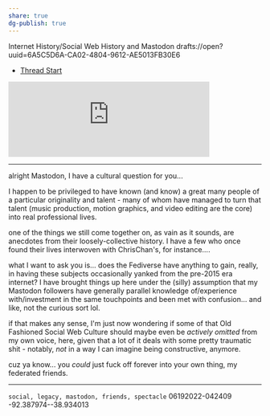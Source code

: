 ```yaml
---
share: true
dg-publish: true
---
```

Internet History/Social Web History and Mastodon
drafts://open?uuid=6A5C5D6A-CA02-4804-9612-AE5013FB30E6

- [Thread Start](https://mastodon.social/@DavidBlue/108503389910505265)

<iframe src="https://mastodon.social/@DavidBlue/108503389910505265/embed" class="mastodon-embed" style="max-width: 100%; border: 0" width="400" allowfullscreen="allowfullscreen"></iframe><script src="https://mastodon.social/embed.js" async="async"></script>

---

alright Mastodon, I have a cultural question for you...

I happen to be privileged to have known (and know) a great many people of a particular originality and talent - many of whom have managed to turn that talent (music production, motion graphics, and video editing are the core) into real professional lives.

one of the things we still come together on, as vain as it sounds, are anecdotes from their loosely-collective history. I have a few who once found their lives interwoven with ChrisChan's, for instance....

what I want to ask you is... does the Fediverse have anything to gain, really, in having these subjects occasionally yanked from the pre-2015 era internet? I have brought things up here under the (silly) assumption that my Mastodon followers have generally parallel knowledge of/experience with/investment in the same touchpoints and been met with confusion... and like, not the curious sort lol.

if that makes any sense, I'm just now wondering if some of that Old Fashioned Social Web Culture should maybe even be *actively omitted* from my own voice, here, given that a lot of it deals with some pretty traumatic shit - notably, *not* in a way I can imagine being constructive, anymore.

cuz ya know... you *could* just fuck off forever into your own thing, my federated friends. 

---

`social, legacy, mastodon, friends, spectacle`
06192022-042409
-92.387974--38.934013